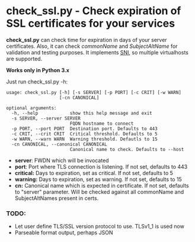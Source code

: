 # check_ssl.py - Check expiration of SSL certificates for your services

**check_ssl.py** can check time for expiration in days of your server certificates.
Also, it can check _commonName_ and _SubjectAltName_ for validation and testing purposes.
It implements [SNI](https://en.wikipedia.org/wiki/Server_Name_Indication), so multiple virtualhosts are supported.

**Works only in Python 3.x**

Just run check_ssl.py -h:
```
usage: check_ssl.py [-h] [-s SERVER] [-p PORT] [-c CRIT] [-w WARN]
                    [-cn CANONICAL]

optional arguments:
  -h, --help            show this help message and exit
  -s SERVER, --server SERVER
                        FQDN hostname to connect
  -p PORT, --port PORT  Destination port. Defaults to 443
  -c CRIT, --crit CRIT  Critical threshold. Defaults to 5
  -w WARN, --warn WARN  Warning threshold. Defautls to 15
  -cn CANONICAL, --canonical CANONICAL
                        Canonical name to check. Defaults to --host
```

* **server**: FWDN which will be invocated
* **port**: Port where TLS connection is listening. If not set, defaults to 443
* **critical:** Days to expiration, set as critical. If not set, defaults to 5
* **warning:** Days to expiration, set as warning. If not set, defaults to 15
* **cn:** Canonical name which is expected in certificate. If not set, defaults to "server" parameter. Will be checked
against all commonName and SubjectAltNames present in certs.

### TODO:

- Let user define TLS/SSL version protocol to use. TLSv1_1 is used now
- Parseable format output, perhaps JSON